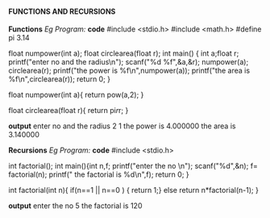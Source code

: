 #### FUNCTIONS AND RECURSIONS ####

****Functions****
*Eg Program:*
**code**
#include <stdio.h>
#include <math.h>
#define pi 3.14

float numpower(int a);
float circlearea(float r);
int main() { int a;float r;
   printf("enter no and the radius\n");
   scanf("%d %f",&a,&r);
   numpower(a);
   circlearea(r);
   printf("the power is %f\n",numpower(a));
   printf("the area is %f\n",circlearea(r));
    return 0;
}

float numpower(int a){
    return pow(a,2);
}

float circlearea(float r){
    return pi*r*r;
}

**output**
enter no and the radius
2 1
the power is 4.000000
the area is 3.140000




****Recursions****
*Eg Program:*
**code**
#include <stdio.h>

int factorial();
int main(){int n,f;
    printf("enter the no \n");
    scanf("%d",&n);
    f= factorial(n);
    printf(" the factorial is %d\n",f);
    return 0;
}

int factorial(int n){ 
    if(n==1 || n==0 )
    { 
    return 1;}
    else
    return n*factorial(n-1);
}

**output**
enter the no 
5
 the factorial is 120







